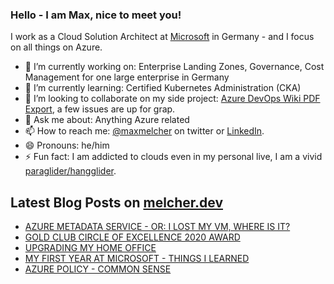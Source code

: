### Hello - I am Max, nice to meet you!

I work as a Cloud Solution Architect at [Microsoft](https://microsoft.com) in Germany - and I focus on all things on Azure.

- 🔭 I’m currently working on: Enterprise Landing Zones, Governance, Cost Management for one large enterprise in Germany
- 🌱 I’m currently learning: Certified Kubernetes Administration (CKA)
- 👯 I’m looking to collaborate on my side project: [Azure DevOps Wiki PDF Export](https://github.com/MaxMelcher/AzureDevOps.WikiPDFExport), a few issues are up for grap.
- 💬 Ask me about: Anything Azure related
- 📫 How to reach me: [@maxmelcher](https://twitter.com/maxmelcher) on twitter or [LinkedIn](https://www.linkedin.com/in/maxmelcher/).
- 😄 Pronouns: he/him
- ⚡ Fun fact: I am addicted to clouds even in my personal live, I am a vivid [paraglider/hangglider](https://melcher.dev/2015/10/off-topic-paragliding-performance-training-in-oludeniz-turkey-mount-babadag/).

## Latest Blog Posts on [melcher.dev](https://melcher.dev)
- [AZURE METADATA SERVICE - OR: I LOST MY VM, WHERE IS IT?](https://melcher.dev/2020/07/azure-metadata-service-or-i-lost-my-vm-where-is-it/)
- [GOLD CLUB CIRCLE OF EXCELLENCE 2020 AWARD](https://melcher.dev/2020/07/gold-club-circle-of-excellence-2020-award/)
- [UPGRADING MY HOME OFFICE](https://melcher.dev/2020/06/upgrading-my-home-office/)
- [MY FIRST YEAR AT MICROSOFT - THINGS I LEARNED](https://melcher.dev/2019/11/my-first-year-at-microsoft-things-i-learned/)
- [AZURE POLICY - COMMON SENSE](https://melcher.dev/2019/08/azure-policy-common-sense/)